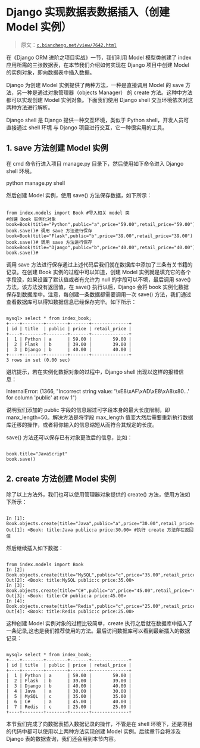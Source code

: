 # Django 实现数据表数据插入（创建 Model 实例）

> 原文：[`c.biancheng.net/view/7642.html`](http://c.biancheng.net/view/7642.html)

在《Django ORM 进阶之项目实战》一节，我们利用 Model 模型类创建了 index 应用所需的三张数据表，在本节我们介绍如何实现在 Django 项目中创建 Model 的实例对象，即向数据表中插入数据。

Django 为创建 Model 实例提供了两种方法，一种是直接调用 Model 的 save 方法，另一种是通过对象管理器（objects Manager） 的 create 方法。这种中方法都可以实现创建 Model 实例对象。下面我们使用 Django shell 交互环境依次对这两种方法进行解析。

Django shell 是 Django 提供一种交互环境，类似于 Python shell，开发人员可直接通过 shell 环境 与 Django 项目进行交互，它一种很实用的工具。

## 1\. save 方法创建 Model 实例

在 cmd 命令行进入项目 manage.py 目录下，然后使用如下命令进入 Django shell 环境。

python manage.py shell 

然后创建 Model 实例，使用 save() 方法保存数据，如下所示：

```

from index.models import Book #导入相关 model 类
#创建 Book 实例化对象
book=Book(title="Python",public="a",price="59.00",retail_price="59.00")
book.save()# 调用 save 方法进行保存
book=Book(title="Flask",public="b",price="39.00",retail_price="39.00")
book.save()# 调用 save 方法进行保存
book=Book(title="Django",public="b",price="40.00",retail_price="40.00")
book.save()# 
```

调用 save 方法进行保存通过上述代码后我们就在数据库中添加了三条有关书籍的记录。在创建 Book 实例的过程中可以知道，创建 Model 实例就是填充它的各个字段没，如果设置了默认值或者有允许为 null 的字段可以不填，最后调用 save() 方法，该方法没有返回值，在 save() 执行以后，Django 会将 book 实例化数据保存到数据库中。注意，每创建一条数据都需要调用一次 save() 方法，我们通过查看数据库可以得知数据信息已经保存完毕。如下所示：  

```

mysql> select * from index_book;
+----+--------+--------+-------+--------------+
| id | title  | public | price | retail_price |
+----+--------+--------+-------+--------------+
|  1 | Python | a      | 59.00 |        59.00 |
|  2 | Flask  | b      | 39.00 |        39.00 |
|  3 | Django | b      | 40.00 |        40.00 |
+----+--------+--------+-------+--------------+
3 rows in set (0.00 sec)
```

避坑提示，若在实例化数据对象的过程中，Django shell 出现以这样的报错信息：

InternalError: (1366, "Incorrect string value: '\\xE8\\xAF\\xAD\\xE8\\xA8\\x80...' for column 'public' at row 1")

说明我们添加的 public 字段的信息超过可字段本身的最大长度限制，即 manx_length=50。解决方法是将字段 max_length 值变大然后需要重新执行数据库迁移的操作，或者将你输入的信息缩短从而符合其规定的长度。

save() 方法还可以保存已有对象更改后的信息，比如：

```

book.title="JavaScript"
book.save()
```

## 2\. create 方法创建 Model 实例

除了以上方法外，我们也可以使用管理器对象提供的 create() 方法，使用方法如下所示：

```

In [1]: Book.objects.create(title="Java",public="a",price="30.00",retail_price="30.00")
Out[1]: <Book: title:Java public:a price:30.00> #执行 create 方法存在返回值
```

然后继续插入如下数据：

```

from index.models import Book
In [2]: Book.objects.create(title="MySQL",public="c",price="35.00",retail_price="35.00")
Out[2]: <Book: title:MySQL public:c price:35.00>
In [3]: Book.objects.create(title="C#",public="a",price="45.00",retail_price="40.00")
Out[3]: <Book: title:C# public:a price:45.00>
In [4]: Book.objects.create(title="Redis",public="c",price="25.00",retail_price="25.00")
Out[4]: <Book: title:Redis public:c price:25.00>
```

这种创建 Model 实例对象的过程比较简单，create 执行之后就在数据库中插入了一条记录,这也是我们推荐使用的方法。最后访问数据库可以看到最新插入的数据记录：

```

mysql> select * from index_book;
+----+--------+--------+-------+--------------+
| id | title  | public | price | retail_price |
+----+--------+--------+-------+--------------+
|  1 | Python | a      | 59.00 |        59.00 |
|  2 | Flask  | b      | 39.00 |        39.00 |
|  3 | Django | b      | 40.00 |        40.00 |
|  4 | Java   | a      | 30.00 |        30.00 |
|  5 | MySQL  | c      | 35.00 |        35.00 |
|  6 | C#     | a      | 45.00 |        40.00 |
|  7 | Redis  | c      | 25.00 |        25.00 |
+----+--------+--------+-------+--------------+
```

本节我们完成了向数据表插入数据记录的操作，不管是在 shell 环境下，还是项目的代码中都可以使用以上两种方法实现创建 Model 实例。后续章节会将涉及 Django 表的数据查询，我们还会用到本节内容。